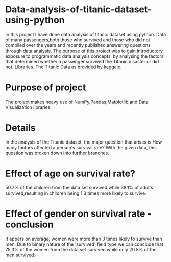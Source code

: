  # Data-analysis-of-titanic-dataset-using-python

  In this project I have done data analysis of titanic dataset using python.
  Data of many passengers,both those who survived and those who did not compiled over the years
  and recently published,answering questions through data analysis.
  The purpose of this project was to gain introductory exposure to programmatic data analysis concepts, by analysing the factors 
  that determined whether a passenger survived the Titanic disaster or did not.  Libraries.
  The Titanic Data as provided by kaggale.
 # Purpose of project
  The project makes heavy use of NumPy,Pandas,Matplotlib,and Data Visualization libraries.

 # Details 
  In the analysis of the Titanic dataset, the major question that arises is How many factors affected a person's survival rate? 
  With the given data, this question was broken down into further branches. 

 # Effect of age on survival rate?
 50.7% of the children from the data set survived while 38.1% of adults survived,resulting in children 
 being 1.3 times more likely to survive.
 
 # Effect of gender on survival rate - conclusion
It appers on average, women were more than 3 times likely to survive than men.
Due to binary nature of the 'survived' field type we can conclude that 75.3% of the women from the data set survived while only 20.5% of  the men survived.
